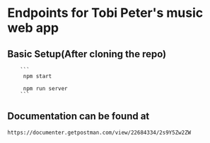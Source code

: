 # Endpoints for Tobi Peter's music web app
   
   ## Basic Setup(After cloning the repo)
        ```
         npm start

         npm run server
        ```

 ## Documentation can be found at
 ```
https://documenter.getpostman.com/view/22684334/2s9Y5Zw2ZW
 ```